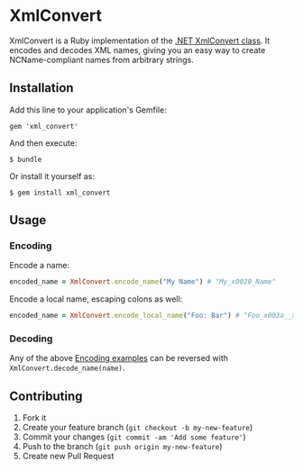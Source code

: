 # XmlConvert

XmlConvert is a Ruby implementation of the [.NET XmlConvert class](http://msdn.microsoft.com/en-us/library/e2104c2x.aspx). It encodes and decodes XML names, giving you an easy way to create NCName-compliant names from arbitrary strings.

## Installation

Add this line to your application's Gemfile:

    gem 'xml_convert'

And then execute:

    $ bundle

Or install it yourself as:

    $ gem install xml_convert

## Usage

### Encoding

Encode a name:

```ruby
encoded_name = XmlConvert.encode_name("My Name") # "My_x0020_Name"
```

Encode a local name, escaping colons as well:

```ruby
encoded_name = XmlConvert.encode_local_name("Foo: Bar") # "Foo_x003a__x0020_Bar"
```

### Decoding

Any of the above [Encoding examples](#encoding) can be reversed with `XmlConvert.decode_name(name)`.

## Contributing

1. Fork it
2. Create your feature branch (`git checkout -b my-new-feature`)
3. Commit your changes (`git commit -am 'Add some feature'`)
4. Push to the branch (`git push origin my-new-feature`)
5. Create new Pull Request
